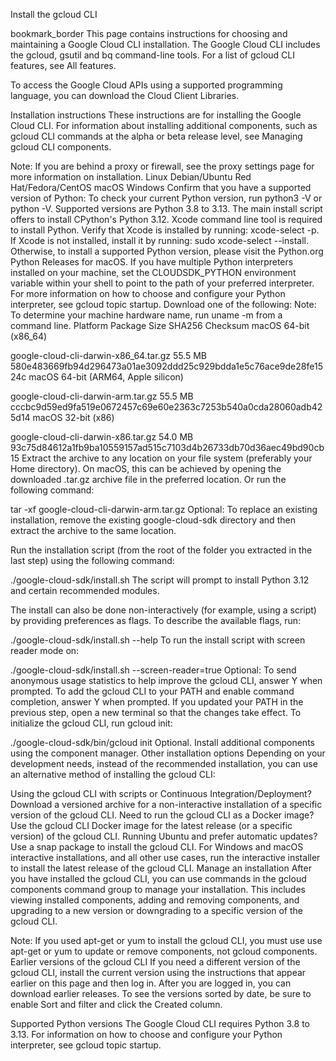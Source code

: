 Install the gcloud CLI 

bookmark_border
This page contains instructions for choosing and maintaining a Google Cloud CLI installation. The Google Cloud CLI includes the gcloud, gsutil and bq command-line tools. For a list of gcloud CLI features, see All features.

To access the Google Cloud APIs using a supported programming language, you can download the Cloud Client Libraries.

Installation instructions
These instructions are for installing the Google Cloud CLI. For information about installing additional components, such as gcloud CLI commands at the alpha or beta release level, see Managing gcloud CLI components.

Note: If you are behind a proxy or firewall, see the proxy settings page for more information on installation.
Linux
Debian/Ubuntu
Red Hat/Fedora/CentOS
macOS
Windows
Confirm that you have a supported version of Python:
To check your current Python version, run python3 -V or python -V. Supported versions are Python 3.8 to 3.13.
The main install script offers to install CPython's Python 3.12.
Xcode command line tool is required to install Python.
Verify that Xcode is installed by running: xcode-select -p.
If Xcode is not installed, install it by running: sudo xcode-select --install.
Otherwise, to install a supported Python version, please visit the Python.org Python Releases for macOS.
If you have multiple Python interpreters installed on your machine, set the CLOUDSDK_PYTHON environment variable within your shell to point to the path of your preferred interpreter.
For more information on how to choose and configure your Python interpreter, see gcloud topic startup.
Download one of the following:
Note: To determine your machine hardware name, run uname -m from a command line.
Platform	Package	Size	SHA256 Checksum
macOS 64-bit
(x86_64)

google-cloud-cli-darwin-x86_64.tar.gz	55.5 MB	580e483669fb94d296473a01ae3092ddd25c929bdda1e5c76ace9de28fe1524c
macOS 64-bit
(ARM64, Apple silicon)

google-cloud-cli-darwin-arm.tar.gz	55.5 MB	cccbc9d59ed9fa519e0672457c69e60e2363c7253b540a0cda28060adb425d14
macOS 32-bit
(x86)

google-cloud-cli-darwin-x86.tar.gz	54.0 MB	93c75d84612a1fb9ba10559157ad515c7103d4b26733db70d36aec49bd90cb15
Extract the archive to any location on your file system (preferably your Home directory). On macOS, this can be achieved by opening the downloaded .tar.gz archive file in the preferred location. Or run the following command:


tar -xf google-cloud-cli-darwin-arm.tar.gz
Optional: To replace an existing installation, remove the existing google-cloud-sdk directory and then extract the archive to the same location.

Run the installation script (from the root of the folder you extracted in the last step) using the following command:


./google-cloud-sdk/install.sh
The script will prompt to install Python 3.12 and certain recommended modules.

The install can also be done non-interactively (for example, using a script) by providing preferences as flags. To describe the available flags, run:


./google-cloud-sdk/install.sh --help
To run the install script with screen reader mode on:


./google-cloud-sdk/install.sh --screen-reader=true
Optional:
To send anonymous usage statistics to help improve the gcloud CLI, answer Y when prompted.
To add the gcloud CLI to your PATH and enable command completion, answer Y when prompted.
If you updated your PATH in the previous step, open a new terminal so that the changes take effect.
To initialize the gcloud CLI, run gcloud init:


./google-cloud-sdk/bin/gcloud init
Optional. Install additional components using the component manager.
Other installation options
Depending on your development needs, instead of the recommended installation, you can use an alternative method of installing the gcloud CLI:

Using the gcloud CLI with scripts or Continuous Integration/Deployment? Download a versioned archive for a non-interactive installation of a specific version of the gcloud CLI.
Need to run the gcloud CLI as a Docker image? Use the gcloud CLI Docker image for the latest release (or a specific version) of the gcloud CLI.
Running Ubuntu and prefer automatic updates? Use a snap package to install the gcloud CLI.
For Windows and macOS interactive installations, and all other use cases, run the interactive installer to install the latest release of the gcloud CLI.
Manage an installation
After you have installed the gcloud CLI, you can use commands in the gcloud components command group to manage your installation. This includes viewing installed components, adding and removing components, and upgrading to a new version or downgrading to a specific version of the gcloud CLI.

Note: If you used apt-get or yum to install the gcloud CLI, you must use use apt-get or yum to update or remove components, not gcloud components.
Earlier versions of the gcloud CLI
If you need a different version of the gcloud CLI, install the current version using the instructions that appear earlier on this page and then log in. After you are logged in, you can download earlier releases. To see the versions sorted by date, be sure to enable Sort and filter and click the Created column.

Supported Python versions
The Google Cloud CLI requires Python 3.8 to 3.13. For information on how to choose and configure your Python interpreter, see gcloud topic startup.

